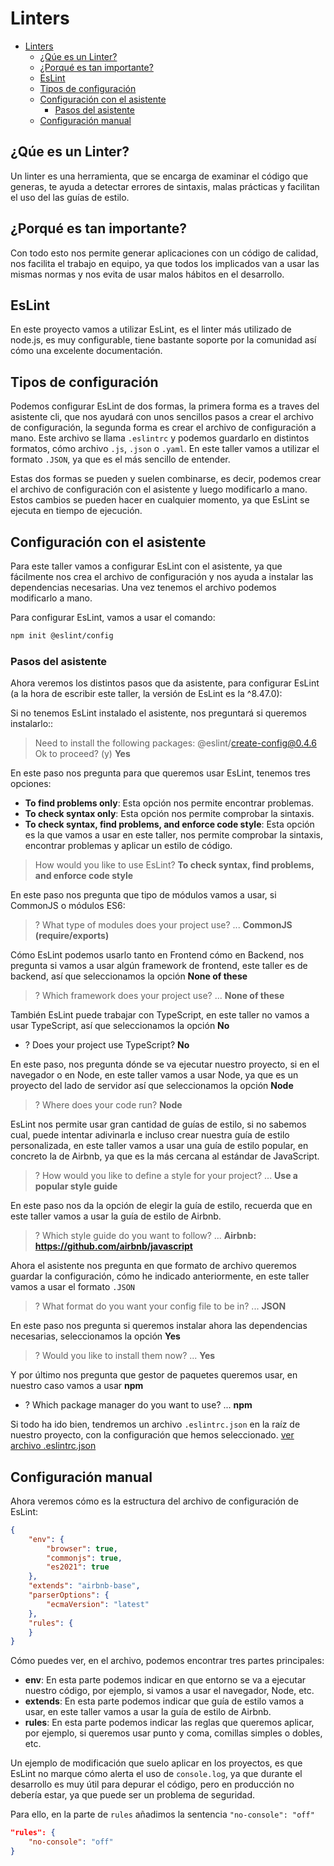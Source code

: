 # Linters

- [Linters](#linters)
  - [¿Qúe es un Linter?](#qúe-es-un-linter)
  - [¿Porqué es tan importante?](#porqué-es-tan-importante)
  - [EsLint](#eslint)
  - [Tipos de configuración](#tipos-de-configuración)
  - [Configuración con el asistente](#configuración-con-el-asistente)
    - [Pasos del asistente](#pasos-del-asistente)
  - [Configuración manual](#configuración-manual)

## ¿Qúe es un Linter?

Un linter es una herramienta, que se encarga de examinar el
código que generas, te ayuda a detectar errores de sintaxis,
malas prácticas y facilitan el uso del las guías de estilo.

## ¿Porqué es tan importante?

Con todo esto nos permite generar aplicaciones con un código de calidad, nos facilita el trabajo en equipo, ya que todos los implicados van a usar las mismas normas y nos evita de usar malos hábitos en el desarrollo.

## EsLint

En este proyecto vamos a utilizar EsLint, es el linter más utilizado de node.js, es muy configurable, tiene bastante soporte por la comunidad así cómo una excelente documentación.

## Tipos de configuración

Podemos configurar EsLint de dos formas, la primera forma es a traves del asistente cli, que nos ayudará con unos sencillos pasos a crear el archivo de configuración, la segunda forma es crear el archivo de configuración a mano. Este archivo se llama ``.eslintrc`` y podemos guardarlo en distintos formatos, cómo archivo ``.js``, ``.json`` o ``.yaml``. En este taller vamos a utilizar el formato ``.JSON``, ya que es el más sencillo de entender.

Estas dos formas se pueden y suelen combinarse, es decir, podemos crear el archivo de configuración con el asistente y luego modificarlo a mano. Estos cambios se pueden hacer en cualquier momento, ya que EsLint se ejecuta en tiempo de ejecución.

## Configuración con el asistente

Para este taller vamos a configurar EsLint con el asistente, ya que fácilmente nos crea el archivo de configuración y nos ayuda a instalar las dependencias necesarias. Una vez tenemos el archivo podemos modificarlo a mano.

Para configurar EsLint, vamos a usar el comando:

```bash
npm init @eslint/config
```

### Pasos del asistente

Ahora veremos los distintos pasos que da asistente, para configurar EsLint (a la hora de escribir este taller, la versión de EsLint es la ^8.47.0):

Si no tenemos EsLint instalado el asistente, nos preguntará si queremos instalarlo::

> Need to install the following packages: @eslint/create-config@0.4.6 Ok to proceed? (y) **Yes**

En este paso nos pregunta para que queremos usar EsLint, tenemos tres opciones:

- **To find problems only**: Esta opción nos permite encontrar problemas.
- **To check syntax only**: Esta opción nos permite comprobar la sintaxis.
- **To check syntax, find problems, and enforce code style**: Esta opción es la que vamos a usar en este taller, nos permite comprobar la sintaxis, encontrar problemas y aplicar un estilo de código.

> How would you like to use EsLint? **To check syntax, find problems, and enforce code style**

En este paso nos pregunta que tipo de módulos vamos a usar, si CommonJS o módulos ES6:

> ? What type of modules does your project use? ... **CommonJS (require/exports)**

Cómo EsLint podemos usarlo tanto en Frontend cómo en Backend, nos pregunta si vamos a usar algún framework de frontend, este taller es de backend, así que seleccionamos la opción **None of these**

> ? Which framework does your project use? ... **None of these**

También EsLint puede trabajar con TypeScript, en este taller no vamos a usar TypeScript, así que seleccionamos la opción **No**

- ? Does your project use TypeScript? **No**

En este paso, nos pregunta dónde se va ejecutar nuestro proyecto, si en el navegador o en Node, en este taller vamos a usar Node, ya que es un proyecto del lado de servidor así que seleccionamos la opción **Node**

> ? Where does your code run?  **Node**

EsLint nos permite usar gran cantidad de guías de estilo, si no sabemos cual, puede intentar adivinarla e incluso crear nuestra guía de estilo personalizada, en este taller vamos a usar una guía de estilo popular, en concreto la de Airbnb, ya que es la más cercana al estándar de JavaScript.

> ? How would you like to define a style for your project? ... **Use a popular style guide**

En este paso nos da la opción de elegir la guía de estilo, recuerda que en este taller vamos a usar la guía de estilo de Airbnb.

> ? Which style guide do you want to follow? ... **Airbnb: <https://github.com/airbnb/javascript>**

Ahora el asistente nos pregunta en que formato de archivo queremos guardar la configuración, cómo he indicado anteriormente, en este taller vamos a usar el formato ``.JSON``

> ? What format do you want your config file to be in? ... **JSON**

En este paso nos pregunta si queremos instalar ahora las dependencias necesarias, seleccionamos la opción **Yes**

> ? Would you like to install them now? ... **Yes**

Y por último nos pregunta que gestor de paquetes queremos usar, en nuestro caso vamos a usar **npm**

- ? Which package manager do you want to use? ...  **npm**

Si todo ha ido bien, tendremos un archivo ``.eslintrc.json`` en la raíz de nuestro proyecto, con la configuración que hemos seleccionado. [ver archivo .eslintrc.json](../.eslintrc.json)

## Configuración manual

Ahora veremos cómo es la estructura del archivo de configuración de EsLint:

```json
{
    "env": {
        "browser": true,
        "commonjs": true,
        "es2021": true
    },
    "extends": "airbnb-base",
    "parserOptions": {
        "ecmaVersion": "latest"
    },
    "rules": {
    }
}
````

Cómo puedes ver, en el archivo, podemos encontrar tres partes principales:

- **env**: En esta parte podemos indicar en que entorno se va a ejecutar nuestro código, por ejemplo, si vamos a usar el navegador, Node, etc.
- **extends**: En esta parte podemos indicar que guía de estilo vamos a usar, en este taller vamos a usar la guía de estilo de Airbnb.
- **rules**: En esta parte podemos indicar las reglas que queremos aplicar, por ejemplo, si queremos usar punto y coma, comillas simples o dobles, etc.

Un ejemplo de modificación que suelo aplicar en los proyectos, es que EsLint no marque cómo alerta
el uso de ``console.log``, ya que durante el desarrollo es muy útil para depurar el código, pero en producción no debería estar, ya que puede ser un problema de seguridad.

Para ello, en la parte de ``rules`` añadimos la sentencia ``"no-console": "off"``

```json
"rules": {
    "no-console": "off"
}
```
